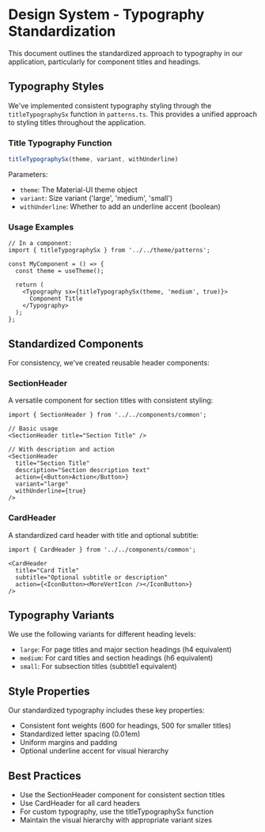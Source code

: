 # Design System - Typography Standardization

This document outlines the standardized approach to typography in our application, particularly for component titles and headings.

## Typography Styles

We've implemented consistent typography styling through the `titleTypographySx` function in `patterns.ts`. This provides a unified approach to styling titles throughout the application.

### Title Typography Function

```typescript
titleTypographySx(theme, variant, withUnderline)
```

Parameters:
- `theme`: The Material-UI theme object
- `variant`: Size variant ('large', 'medium', 'small')
- `withUnderline`: Whether to add an underline accent (boolean)

### Usage Examples

```tsx
// In a component:
import { titleTypographySx } from '../../theme/patterns';

const MyComponent = () => {
  const theme = useTheme();
  
  return (
    <Typography sx={titleTypographySx(theme, 'medium', true)}>
      Component Title
    </Typography>
  );
};
```

## Standardized Components

For consistency, we've created reusable header components:

### SectionHeader

A versatile component for section titles with consistent styling:

```tsx
import { SectionHeader } from '../../components/common';

// Basic usage
<SectionHeader title="Section Title" />

// With description and action
<SectionHeader 
  title="Section Title" 
  description="Section description text"
  action={<Button>Action</Button>}
  variant="large"
  withUnderline={true}
/>
```

### CardHeader

A standardized card header with title and optional subtitle:

```tsx
import { CardHeader } from '../../components/common';

<CardHeader 
  title="Card Title" 
  subtitle="Optional subtitle or description"
  action={<IconButton><MoreVertIcon /></IconButton>}
/>
```

## Typography Variants

We use the following variants for different heading levels:

- `large`: For page titles and major section headings (h4 equivalent)
- `medium`: For card titles and section headings (h6 equivalent)
- `small`: For subsection titles (subtitle1 equivalent)

## Style Properties

Our standardized typography includes these key properties:

- Consistent font weights (600 for headings, 500 for smaller titles)
- Standardized letter spacing (0.01em)
- Uniform margins and padding
- Optional underline accent for visual hierarchy

## Best Practices

- Use the SectionHeader component for consistent section titles
- Use CardHeader for all card headers
- For custom typography, use the titleTypographySx function
- Maintain the visual hierarchy with appropriate variant sizes 